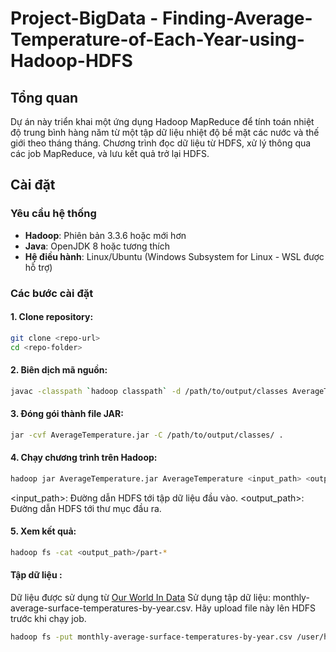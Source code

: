 # Project-BigData - Finding-Average-Temperature-of-Each-Year-using-Hadoop-HDFS

## Tổng quan
Dự án này triển khai một ứng dụng Hadoop MapReduce để tính toán nhiệt độ trung bình hàng năm từ một tập dữ liệu nhiệt độ bề mặt các nước và thế giới theo tháng tháng. Chương trình đọc dữ liệu từ HDFS, xử lý thông qua các job MapReduce, và lưu kết quả trở lại HDFS.

## Cài đặt

### Yêu cầu hệ thống
- **Hadoop**: Phiên bản 3.3.6 hoặc mới hơn
- **Java**: OpenJDK 8 hoặc tương thích
- **Hệ điều hành**: Linux/Ubuntu (Windows Subsystem for Linux - WSL được hỗ trợ)

### Các bước cài đặt
#### 1. **Clone repository**:
   ```bash
   git clone <repo-url>
   cd <repo-folder>
  ```
#### 2. **Biên dịch mã nguồn**:
   ```bash
   javac -classpath `hadoop classpath` -d /path/to/output/classes AverageTemperature.java
   ```
#### 3. **Đóng gói thành file JAR**:
   ```bash
   jar -cvf AverageTemperature.jar -C /path/to/output/classes/ .
   ```
#### 4. **Chạy chương trình trên Hadoop**:
   ```bash
   hadoop jar AverageTemperature.jar AverageTemperature <input_path> <output_path>
   ```
<input_path>: Đường dẫn HDFS tới tập dữ liệu đầu vào.
<output_path>: Đường dẫn HDFS tới thư mục đầu ra.
#### 5. **Xem kết quả**:
   ```bash
   hadoop fs -cat <output_path>/part-*
   ```
#### Tập dữ liệu :
Dữ liệu được sử dụng từ [Our World In Data](https://ourworldindata.org/grapher/monthly-average-surface-temperatures-by-year)
Sử dụng tập dữ liệu: monthly-average-surface-temperatures-by-year.csv. Hãy upload file này lên HDFS trước khi chạy job.
   ```bash
   hadoop fs -put monthly-average-surface-temperatures-by-year.csv /user/hadoop/input
   ```
